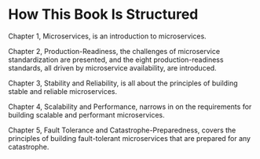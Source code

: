 # How This Book Is Structured

Chapter 1, Microservices, is an introduction to microservices.

Chapter 2, Production-Readiness, the challenges of microservice standardization are presented, and the eight production-readiness standards, all driven by microservice availability, are introduced.

Chapter 3, Stability and Reliability, is all about the principles of building stable and reliable microservices.

Chapter 4, Scalability and Performance, narrows in on the requirements for building scalable and performant microservices.

Chapter 5, Fault Tolerance and Catastrophe-Preparedness, covers the principles of building fault-tolerant microservices that are prepared for any catastrophe.